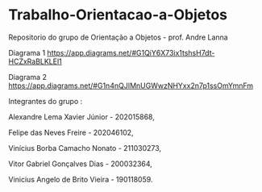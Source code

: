 # Trabalho-Orientacao-a-Objetos
Repositorio do grupo de Orientação a Objetos - prof. Andre Lanna

Diagrama 1
https://app.diagrams.net/#G1QiY6X73ix1tshsH7dt-HCZxRaBLKLEl1 

Diagrama 2
https://app.diagrams.net/#G1n4nQJIMnUGWwzNHYxx2n7p1ssOmYmnFm

Integrantes do grupo :

Alexandre Lema Xavier Júnior - 202015868,

Felipe das Neves Freire - 202046102,

Vinícius Borba Camacho Nonato - 211030273,

Vitor Gabriel Gonçalves Dias - 200032364,

Vinicius Angelo de Brito Vieira - 190118059.




